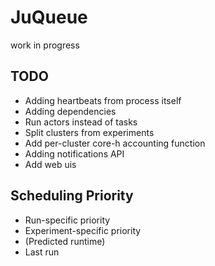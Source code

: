 # JuQueue
work in progress

## TODO
- Adding heartbeats from process itself
- Adding dependencies
- Run actors instead of tasks
- Split clusters from experiments
- Add per-cluster core-h accounting function
- Adding notifications API
- Add web uis

## Scheduling Priority
- Run-specific priority
- Experiment-specific priority
- (Predicted runtime)
- Last run

